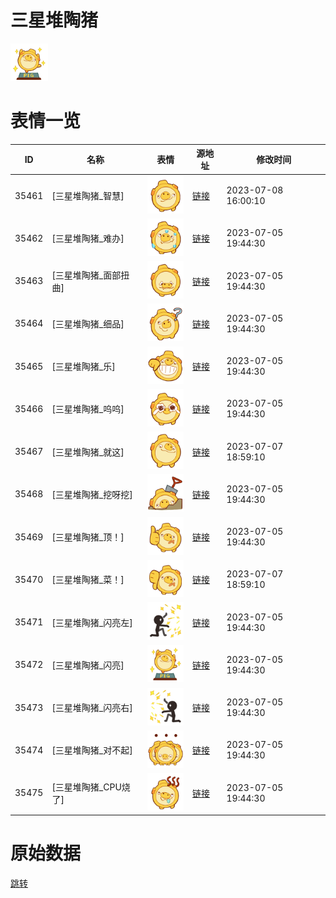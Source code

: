# 三星堆陶猪

<img src="./cover.png" height="60" alt="cover" />

# 表情一览

|ID|名称|表情|源地址|修改时间|
|----|----|----|----|----|
|35461|[三星堆陶猪_智慧]|<img src="./pic/035461_%5B三星堆陶猪_智慧%5D.png" height="60" alt="智慧"/>|[链接](https://i0.hdslb.com/bfs/garb/692a0e6676ebcce7057ecbc0fd3713727ad9a13e.png)|2023-07-08 16:00:10|
|35462|[三星堆陶猪_难办]|<img src="./pic/035462_%5B三星堆陶猪_难办%5D.png" height="60" alt="难办"/>|[链接](https://i0.hdslb.com/bfs/garb/b62804ad4982c91fc87b5032bd7bd62c4fb3f881.png)|2023-07-05 19:44:30|
|35463|[三星堆陶猪_面部扭曲]|<img src="./pic/035463_%5B三星堆陶猪_面部扭曲%5D.png" height="60" alt="面部扭曲"/>|[链接](https://i0.hdslb.com/bfs/garb/9708307cc575b4099aabdb34bf4c7d314f30a8c8.png)|2023-07-05 19:44:30|
|35464|[三星堆陶猪_细品]|<img src="./pic/035464_%5B三星堆陶猪_细品%5D.png" height="60" alt="细品"/>|[链接](https://i0.hdslb.com/bfs/garb/50326aafb81d8cf56c204e5c1beba1337df5d4f8.png)|2023-07-05 19:44:30|
|35465|[三星堆陶猪_乐]|<img src="./pic/035465_%5B三星堆陶猪_乐%5D.png" height="60" alt="乐"/>|[链接](https://i0.hdslb.com/bfs/garb/eb3ac4f06c7ba5ba0387162b964d9e9cf9938103.png)|2023-07-05 19:44:30|
|35466|[三星堆陶猪_呜呜]|<img src="./pic/035466_%5B三星堆陶猪_呜呜%5D.png" height="60" alt="呜呜"/>|[链接](https://i0.hdslb.com/bfs/garb/c9f6db580f687ee4904b31904a2b8a76c55dd956.png)|2023-07-05 19:44:30|
|35467|[三星堆陶猪_就这]|<img src="./pic/035467_%5B三星堆陶猪_就这%5D.png" height="60" alt="就这"/>|[链接](https://i0.hdslb.com/bfs/garb/f3235d69124e3208ab485896510e033e9e5200d1.png)|2023-07-07 18:59:10|
|35468|[三星堆陶猪_挖呀挖]|<img src="./pic/035468_%5B三星堆陶猪_挖呀挖%5D.png" height="60" alt="挖呀挖"/>|[链接](https://i0.hdslb.com/bfs/garb/067b0af1418cba9fc3654011dcf13e0246c013ce.png)|2023-07-05 19:44:30|
|35469|[三星堆陶猪_顶！]|<img src="./pic/035469_%5B三星堆陶猪_顶！%5D.png" height="60" alt="顶！"/>|[链接](https://i0.hdslb.com/bfs/garb/cdb2c4a2b1797fee6249b0d42a91328c1c172cd7.png)|2023-07-05 19:44:30|
|35470|[三星堆陶猪_菜！]|<img src="./pic/035470_%5B三星堆陶猪_菜！%5D.png" height="60" alt="菜！"/>|[链接](https://i0.hdslb.com/bfs/garb/62ad049fc678289347c69099f190d3dfee10774f.png)|2023-07-07 18:59:10|
|35471|[三星堆陶猪_闪亮左]|<img src="./pic/035471_%5B三星堆陶猪_闪亮左%5D.png" height="60" alt="闪亮左"/>|[链接](https://i0.hdslb.com/bfs/garb/478ee0d23437ae6b94cb24f1afc00204cea45aac.png)|2023-07-05 19:44:30|
|35472|[三星堆陶猪_闪亮]|<img src="./pic/035472_%5B三星堆陶猪_闪亮%5D.png" height="60" alt="闪亮"/>|[链接](https://i0.hdslb.com/bfs/garb/6b30df60664b9fd9ae2dc87cc311e2b85da07c5a.png)|2023-07-05 19:44:30|
|35473|[三星堆陶猪_闪亮右]|<img src="./pic/035473_%5B三星堆陶猪_闪亮右%5D.png" height="60" alt="闪亮右"/>|[链接](https://i0.hdslb.com/bfs/garb/aec4a6d1e8bc7293195fa629081a91887106dab1.png)|2023-07-05 19:44:30|
|35474|[三星堆陶猪_对不起]|<img src="./pic/035474_%5B三星堆陶猪_对不起%5D.png" height="60" alt="对不起"/>|[链接](https://i0.hdslb.com/bfs/garb/9f513556f22fe42177b44e249c5e6adc4612e47f.png)|2023-07-05 19:44:30|
|35475|[三星堆陶猪_CPU烧了]|<img src="./pic/035475_%5B三星堆陶猪_CPU烧了%5D.png" height="60" alt="CPU烧了"/>|[链接](https://i0.hdslb.com/bfs/garb/bee058032520c50ca09891b2c6e6ae3b9002f265.png)|2023-07-05 19:44:30|

# 原始数据

[跳转](./raw.json)

